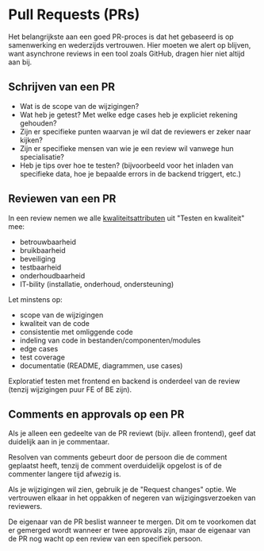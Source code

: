 # Pull Requests (PRs)

Het belangrijkste aan een goed PR-proces is dat het gebaseerd is op samenwerking en wederzijds vertrouwen. Hier moeten we alert op blijven, want asynchrone reviews in een tool zoals GitHub, dragen hier niet altijd aan bij.


## Schrijven van een PR

- Wat is de scope van de wijzigingen?
- Wat heb je getest? Met welke edge cases heb je expliciet rekening gehouden?
- Zijn er specifieke punten waarvan je wil dat de reviewers er zeker naar kijken?
- Zijn er specifieke mensen van wie je een review wil vanwege hun specialisatie?
- Heb je tips over hoe te testen? (bijvoorbeeld voor het inladen van specifieke data, hoe je bepaalde errors in de backend triggert, etc.)


## Reviewen van een PR

In een review nemen we alle [kwaliteitsattributen](/documentatie/ontwikkelproces/testen-en-kwaliteit.md#kwaliteitsattributen) uit "Testen en kwaliteit" mee:
- betrouwbaarheid
- bruikbaarheid
- beveiliging
- testbaarheid
- onderhoudbaarheid
- IT-bility (installatie, onderhoud, ondersteuning)

Let minstens op:
- scope van de wijzigingen
- kwaliteit van de code
- consistentie met omliggende code
- indeling van code in bestanden/componenten/modules
- edge cases
- test coverage
- documentatie (README, diagrammen, use cases)

Exploratief testen met frontend en backend is onderdeel van de review (tenzij wijzigingen puur FE of BE zijn).


## Comments en approvals op een PR

Als je alleen een gedeelte van de PR reviewt (bijv. alleen frontend), geef dat duidelijk aan in je commentaar.

Resolven van comments gebeurt door de persoon die de comment geplaatst heeft, tenzij de comment overduidelijk opgelost is of de commenter langere tijd afwezig is.

Als je wijzigingen wil zien, gebruik je de "Request changes" optie. We vertrouwen elkaar in het oppakken of negeren van wijzigingsverzoeken van reviewers.

De eigenaar van de PR beslist wanneer te mergen. Dit om te voorkomen dat er gemerged wordt wanneer er twee approvals zijn, maar de eigenaar van de PR nog wacht op een review van een specifiek persoon.
